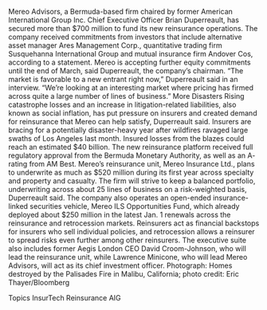 Mereo Advisors, a Bermuda-based firm chaired by former American International Group Inc. Chief Executive Officer Brian Duperreault, has secured more than $700 million to fund its new reinsurance operations.
The company received commitments from investors that include alternative asset manager Ares Management Corp., quantitative trading firm Susquehanna International Group and mutual insurance firm Andover Cos, according to a statement. Mereo is accepting further equity commitments until the end of March, said Duperreault, the company’s chairman.
“The market is favorable to a new entrant right now,” Duperreault said in an interview. “We’re looking at an interesting market where pricing has firmed across quite a large number of lines of business.”
More Disasters
Rising catastrophe losses and an increase in litigation-related liabilities, also known as social inflation, has put pressure on insurers and created demand for reinsurance that Mereo can help satisfy, Duperreault said.
Insurers are bracing for a potentially disaster-heavy year after wildfires ravaged large swaths of Los Angeles last month. Insured losses from the blazes could reach an estimated $40 billion.
The new reinsurance platform received full regulatory approval from the Bermuda Monetary Authority, as well as an A- rating from AM Best.
Mereo’s reinsurance unit, Mereo Insurance Ltd., plans to underwrite as much as $520 million during its first year across specialty and property and casualty. The firm will strive to keep a balanced portfolio, underwriting across about 25 lines of business on a risk-weighted basis, Duperreault said.
The company also operates an open-ended insurance-linked securities vehicle, Mereo ILS Opportunities Fund, which already deployed about $250 million in the latest Jan. 1 renewals across the reinsurance and retrocession markets. Reinsurers act as financial backstops for insurers who sell individual policies, and retrocession allows a reinsurer to spread risks even further among other reinsurers.
The executive suite also includes former Aegis London CEO David Croom-Johnson, who will lead the reinsurance unit, while Lawrence Minicone, who will lead Mereo Advisors, will act as its chief investment officer.
Photograph: Homes destroyed by the Palisades Fire in Malibu, California; photo credit: Eric Thayer/Bloomberg

Topics
InsurTech
Reinsurance
AIG
